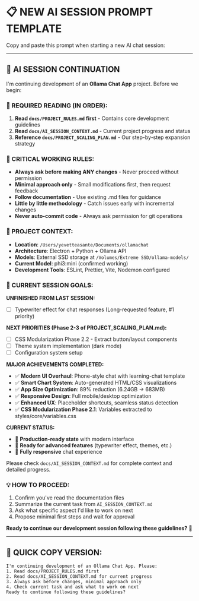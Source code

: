 # 📋 NEW AI SESSION PROMPT TEMPLATE

Copy and paste this prompt when starting a new AI chat session:

---

## 🤖 AI SESSION CONTINUATION

I'm continuing development of an **Ollama Chat App** project. Before we begin:

### 📖 REQUIRED READING (IN ORDER):
1. **Read `docs/PROJECT_RULES.md` first** - Contains core development guidelines
2. **Read `docs/AI_SESSION_CONTEXT.md`** - Current project progress and status
3. **Reference `docs/PROJECT_SCALING_PLAN.md`** - Our step-by-step expansion strategy

### 🚨 CRITICAL WORKING RULES:
- **Always ask before making ANY changes** - Never proceed without permission
- **Minimal approach only** - Small modifications first, then request feedback
- **Follow documentation** - Use existing .md files for guidance
- **Little by little methodology** - Catch issues early with incremental changes
- **Never auto-commit code** - Always ask permission for git operations

### 📁 PROJECT CONTEXT:
- **Location**: `/Users/yevetteasante/Documents/ollamachat`
- **Architecture**: Electron + Python + Ollama API
- **Models**: External SSD storage at `/Volumes/Extreme SSD/ollama-models/`
- **Current Model**: phi3:mini (confirmed working)
- **Development Tools**: ESLint, Prettier, Vite, Nodemon configured

### 🎯 CURRENT SESSION GOALS:
**UNFINISHED FROM LAST SESSION:**
- [ ] Typewriter effect for chat responses (Long-requested feature, #1 priority)

**NEXT PRIORITIES (Phase 2-3 of PROJECT_SCALING_PLAN.md):**
- [ ] CSS Modularization Phase 2.2 - Extract button/layout components
- [ ] Theme system implementation (dark mode)
- [ ] Configuration system setup

**MAJOR ACHIEVEMENTS COMPLETED:**
- ✅ **Modern UI Overhaul**: Phone-style chat with learning-chat template
- ✅ **Smart Chart System**: Auto-generated HTML/CSS visualizations
- ✅ **App Size Optimization**: 89% reduction (6.24GB → 683MB)
- ✅ **Responsive Design**: Full mobile/desktop optimization
- ✅ **Enhanced UX**: Placeholder shortcuts, seamless status detection
- ✅ **CSS Modularization Phase 2.1**: Variables extracted to styles/core/variables.css

**CURRENT STATUS:**
- 🎯 **Production-ready state** with modern interface
- 🚀 **Ready for advanced features** (typewriter effect, themes, etc.)
- 📱 **Fully responsive** chat experience

Please check `docs/AI_SESSION_CONTEXT.md` for complete context and detailed progress.

### 💡 HOW TO PROCEED:
1. Confirm you've read the documentation files
2. Summarize the current task from `AI_SESSION_CONTEXT.md`
3. Ask what specific aspect I'd like to work on next
4. Propose minimal first steps and wait for approval

**Ready to continue our development session following these guidelines?** 🚀

---

## 📝 QUICK COPY VERSION:

```
I'm continuing development of an Ollama Chat App. Please:
1. Read docs/PROJECT_RULES.md first
2. Read docs/AI_SESSION_CONTEXT.md for current progress  
3. Always ask before changes, minimal approach only
4. Check current task and ask what to work on next
Ready to continue following these guidelines?
``` 